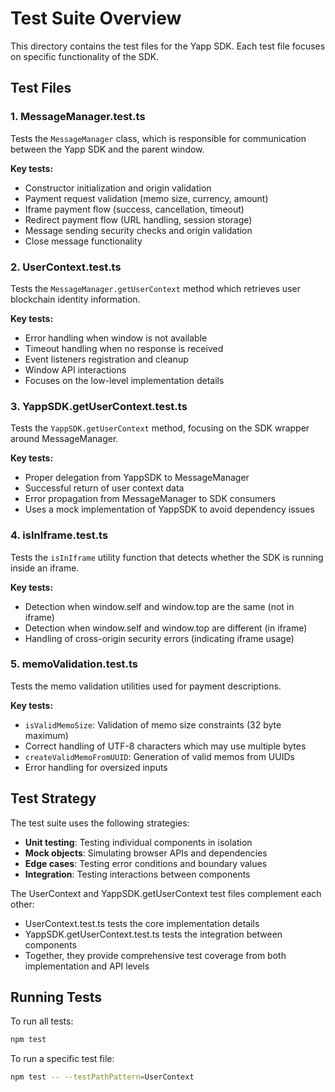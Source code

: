 # Test Suite Overview

This directory contains the test files for the Yapp SDK. Each test file focuses on specific functionality of the SDK.

## Test Files

### 1. MessageManager.test.ts

Tests the `MessageManager` class, which is responsible for communication between the Yapp SDK and the parent window.

**Key tests:**

- Constructor initialization and origin validation
- Payment request validation (memo size, currency, amount)
- Iframe payment flow (success, cancellation, timeout)
- Redirect payment flow (URL handling, session storage)
- Message sending security checks and origin validation
- Close message functionality

### 2. UserContext.test.ts

Tests the `MessageManager.getUserContext` method which retrieves user blockchain identity information.

**Key tests:**

- Error handling when window is not available
- Timeout handling when no response is received
- Event listeners registration and cleanup
- Window API interactions
- Focuses on the low-level implementation details

### 3. YappSDK.getUserContext.test.ts

Tests the `YappSDK.getUserContext` method, focusing on the SDK wrapper around MessageManager.

**Key tests:**

- Proper delegation from YappSDK to MessageManager
- Successful return of user context data
- Error propagation from MessageManager to SDK consumers
- Uses a mock implementation of YappSDK to avoid dependency issues

### 4. isInIframe.test.ts

Tests the `isInIframe` utility function that detects whether the SDK is running inside an iframe.

**Key tests:**

- Detection when window.self and window.top are the same (not in iframe)
- Detection when window.self and window.top are different (in iframe)
- Handling of cross-origin security errors (indicating iframe usage)

### 5. memoValidation.test.ts

Tests the memo validation utilities used for payment descriptions.

**Key tests:**

- `isValidMemoSize`: Validation of memo size constraints (32 byte maximum)
- Correct handling of UTF-8 characters which may use multiple bytes
- `createValidMemoFromUUID`: Generation of valid memos from UUIDs
- Error handling for oversized inputs

## Test Strategy

The test suite uses the following strategies:

- **Unit testing**: Testing individual components in isolation
- **Mock objects**: Simulating browser APIs and dependencies
- **Edge cases**: Testing error conditions and boundary values
- **Integration**: Testing interactions between components

The UserContext and YappSDK.getUserContext test files complement each other:

- UserContext.test.ts tests the core implementation details
- YappSDK.getUserContext.test.ts tests the integration between components
- Together, they provide comprehensive test coverage from both implementation and API levels

## Running Tests

To run all tests:

```bash
npm test
```

To run a specific test file:

```bash
npm test -- --testPathPattern=UserContext
```
